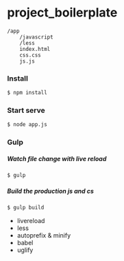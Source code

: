 # project_boilerplate

```
/app
    /javascript
    /less
    index.html
    css.css
    js.js
```

### Install
```sh
$ npm install
```
### Start serve
```sh
$ node app.js
```
### Gulp

##### Watch file change with live reload
```sh
$ gulp
```

##### Build the production js and cs
```sh
$ gulp build
```


- livereload
- less
- autoprefix & minify
- babel
- uglify